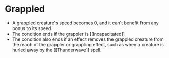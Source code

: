 # Grappled
-   A grappled creature's speed becomes 0, and it can't benefit from any bonus to its speed.
-   The condition ends if the grappler is [[Incapacitated]]
-   The condition also ends if an effect removes the grappled creature from the reach of the grappler or grappling effect, such as when a creature is hurled away by the [[Thunderwave]] spell.

